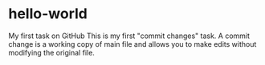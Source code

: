 # hello-world
My first task on GitHub
This is my first "commit changes" task.  A commit change is a working copy of main file and allows you to make edits without modifying the original file.
